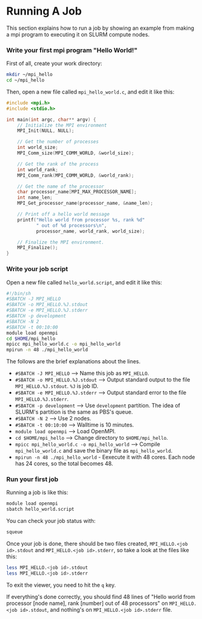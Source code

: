 # Running A Job

This section explains how to run a job by showing an example from making
a mpi program to executing it on SLURM compute nodes.

### Write your first mpi program "Hello World!"

First of all, create your work directory:

```bash
mkdir ~/mpi_hello
cd ~/mpi_hello
```

Then, open a new file called `mpi_hello_world.c`, and edit it like this:

```c
#include <mpi.h>
#include <stdio.h>

int main(int argc, char** argv) {
    // Initialize the MPI environment
    MPI_Init(NULL, NULL);

    // Get the number of processes
    int world_size;
    MPI_Comm_size(MPI_COMM_WORLD, &world_size);

    // Get the rank of the process
    int world_rank;
    MPI_Comm_rank(MPI_COMM_WORLD, &world_rank);

    // Get the name of the processor
    char processor_name[MPI_MAX_PROCESSOR_NAME];
    int name_len;
    MPI_Get_processor_name(processor_name, &name_len);

    // Print off a hello world message
    printf("Hello world from processor %s, rank %d"
           " out of %d processors\n",
           processor_name, world_rank, world_size);

    // Finalize the MPI environment.
    MPI_Finalize();
}
```

### Write your job script

Open a new file called `hello_world.script`, and edit it like this:

```sh
#!/bin/sh
#SBATCH -J MPI_HELLO
#SBATCH -o MPI_HELLO.%J.stdout
#SBATCH -e MPI_HELLO.%J.stderr
#SBATCH -p development
#SBATCH -N 2
#SBATCH -t 00:10:00
module load openmpi
cd $HOME/mpi_hello
mpicc mpi_hello_world.c -o mpi_hello_world
mpirun -n 48 ./mpi_hello_world
```

The follows are the brief explanations about the lines.

- `#SBATCH -J MPI_HELLO` --> Name this job as `MPI_HELLO`.
- `#SBATCH -o MPI_HELLO.%J.stdout` --> Output standard output to the file
  `MPI_HELLO.%J.stdout`. `%J` is job ID.
- `#SBATCH -e MPI_HELLO.%J.stderr` --> Output standard error to the file
  `MPI_HELLO.%J.stderr`.
- `#SBATCH -p development` --> Use `development` partition. The idea of SLURM's partition
  is the same as PBS's queue.
- `#SBATCH -N 2` --> Use 2 nodes.
- `#SBATCH -t 00:10:00` --> Walltime is 10 minutes.
- `module load openmpi` --> Load OpenMPI.
- `cd $HOME/mpi_hello` --> Change directory to `$HOME/mpi_hello`.
- `mpicc mpi_hello_world.c -o mpi_hello_world` --> Compile `mpi_hello_world.c` and save
  the binary file as `mpi_hello_world`.
- `mpirun -n 48 ./mpi_hello_world` - Eexecute it with 48 cores. Each node has 24 cores,
  so the total becomes 48.

### Run your first job

Running a job is like this:

```bash
module load openmpi
sbatch hello_world.script
```

You can check your job status with:

```bash
squeue
```

Once your job is done, there should be two files created, `MPI_HELLO.<job id>.stdout` and
`MPI_HELLO.<job id>.stderr`, so take a look at the files like this:

```bash
less MPI_HELLO.<job id>.stdout
less MPI_HELLO.<job id>.stderr
```

To exit the viewer, you need to hit the `q` key.

If everything's done correctly, you should find 48 lines of "Hello world from processor
[node name], rank [number] out of 48 processors" on `MPI_HELLO.<job id>.stdout`,
and nothing's on `MPI_HELLO.<job id>.stderr` file.
